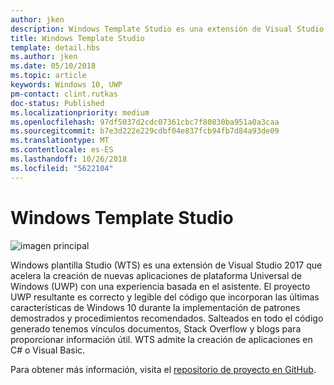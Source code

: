 ```yaml
---
author: jken
description: Windows Template Studio es una extensión de Visual Studio para crear rápidamente aplicaciones para UWP.
title: Windows Template Studio
template: detail.hbs
ms.author: jken
ms.date: 05/10/2018
ms.topic: article
keywords: Windows 10, UWP
pm-contact: clint.rutkas
doc-status: Published
ms.localizationpriority: medium
ms.openlocfilehash: 97df5037d2cdc07361cbc7f80830ba951a0a3caa
ms.sourcegitcommit: b7e3d222e229cdbf04e837fcb94fb7d84a93de09
ms.translationtype: MT
ms.contentlocale: es-ES
ms.lasthandoff: 10/26/2018
ms.locfileid: "5622104"
---
```

# <a name="windows-template-studio"></a>Windows Template Studio

![imagen principal](images/wts1.png)

Windows plantilla Studio (WTS) es una extensión de Visual Studio 2017 que acelera la creación de nuevas aplicaciones de plataforma Universal de Windows (UWP) con una experiencia basada en el asistente. El proyecto UWP resultante es correcto y legible del código que incorporan las últimas características de Windows 10 durante la implementación de patrones demostrados y procedimientos recomendados. Salteados en todo el código generado tenemos vínculos documentos, Stack Overflow y blogs para proporcionar información útil. WTS admite la creación de aplicaciones en C# o Visual Basic.

Para obtener más información, visita el [repositorio de proyecto en GitHub](https://github.com/microsoft/windowsTemplateStudio).

